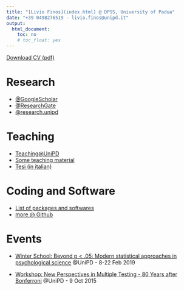 ```yaml
---
title: "[Livio Finos](index.html) @ DPSS, University of Padua"
date: "+39 0498276519 - livio.finos@unipd.it"
output: 
  html_document: 
    toc: no
    # toc_float: yes
---
```


<!-- # Info -->

<!-- - <strong><a href="http://dpss.unipd.it">D.P.S.S.</a></strong>, Via Venezia, 8. Padua, Italy 35131   -->
<!-- - +39 0498276519   -->
<!-- - livio.finos@unipd.it   -->
<a mce_real_href="/cv/finos_livio_cv.pdf" target="_blank" href="/cv/finos_livio_cv.pdf">Download CV (pdf) </a>

# Research

- <a href="http://scholar.google.it/citations?hl=en&user=th0DaUwAAAAJ">@GoogleScholar</a>  
- <a href="https://www.researchgate.net/profile/Livio_Finos">@ResearchGate</a>  
- <a href="https://www.research.unipd.it/browse?type=author&authority=rp18289&sort_by=2&order=DESC&rpp=100&etal=0&submit_browse=Aggiorna#.XGHop1xKg2w">@research.unipd</a>


# Teaching

- [Teaching@UniPD](https://didattica.unipd.it/off/docente/750F8EE82FAC8ACA50EE69F79F75D23E)  
- <a href="./students/Teaching_material.html">Some teaching material</a>  
- <a href="./students/Teaching_material.html#tesi">Tesi (in italian)</a>


# Coding and Software

- [List of packages and softwares](./software/coding.html)  
- <a href="https://github.com/livioivil">more @ Github</a>


# Events  

- [Winter School: Beyond p < .05: Modern statistical approaches in psychological science](https://www.dpss.unipd.it/winter-school-2019/home) @UniPD - 8-22 Feb 2019  

- [Workshop: New Perspectives in Multiple Testing - 80 Years after Bonferroni](./80nferroni/80nferroni.html) @UniPD - 9 Oct 2015

<script>
  (function(i,s,o,g,r,a,m){i['GoogleAnalyticsObject']=r;i[r]=i[r]||function(){
  (i[r].q=i[r].q||[]).push(arguments)},i[r].l=1*new Date();a=s.createElement(o),
  m=s.getElementsByTagName(o)[0];a.async=1;a.src=g;m.parentNode.insertBefore(a,m)
  })(window,document,'script','//www.google-analytics.com/analytics.js','ga');

  ga('create', 'UA-61030901-1', 'auto');
  ga('send', 'pageview');
</script>



